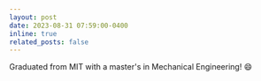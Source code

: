 ```yaml
---
layout: post
date: 2023-08-31 07:59:00-0400
inline: true
related_posts: false
---
```


Graduated from MIT  with a master's in Mechanical Engineering! :smile:
